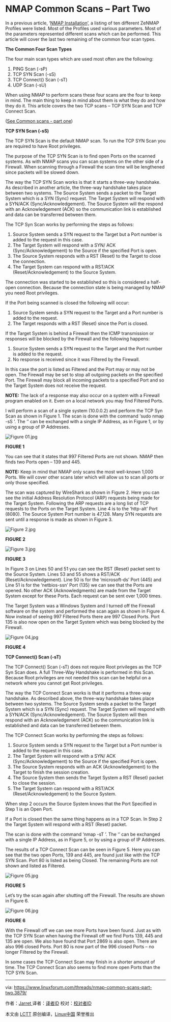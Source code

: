 NMAP Common Scans – Part Two
=====================



In a previous article, ‘[NMAP Installation][1]’, a listing of ten different ZeNMAP Profiles were listed. Most of the Profiles used various parameters. Most of the parameters represented different scans which can be performed. This article will cover the last two remaining of the common four scan types.

**The Common Four Scan Types**

The four main scan types which are used most often are the following:

1.  PING Scan (-sP)
2.  TCP SYN Scan (-sS)
3.  TCP Connect() Scan (-sT)
4.  UDP Scan (-sU)

When using NMAP to perform scans these four scans are the four to keep in mind. The main thing to keep in mind about them is what they do and how they do it. This article covers the two TCP scans – TCP SYN Scan and TCP Connect Scan.

([See Common scans - part one][2])

**TCP SYN Scan (-sS)**

The TCP SYN Scan is the default NMAP scan. To run the TCP SYN Scan you are required to have Root privileges.

The purpose of the TCP SYN Scan is to find open Ports on the scanned systems. As with NMAP scans you can scan systems on the other side of a Firewall. When scanning through a Firewall the scan time will be lengthened since packets will be slowed down.

The way the TCP SYN Scan works is that it starts a three-way handshake. As described in another article, the three-way handshake takes place between two systems. The Source System sends a packet to the Target System which is a SYN (Sync) request. The Target System will respond with a SYN/ACK (Sync/Acknowledgement). The Source System will the respond with an Acknowledgement (ACK) so the communication link is established and data can be transferred between them.

The TCP Syn Scan works by performing the steps as follows:

1.  Source System sends a SYN request to the Target but a Port number is added to the request in this case.
2.  The Target System will respond with a SYN/ ACK (Sync/Acknowledgement) to the Source if the specified Port is open.
3.  The Source System responds with a RST (Reset) to the Target to close the connection.
4.  The Target System can respond with a RST/ACK (Reset/Acknowledgement) to the Source System.

The connection was started to be established so this is considered a half-open connection. Because the connection state is being managed by NMAP you need Root privileges.

If the Port being scanned is closed the following will occur:

1.  Source System sends a SYN request to the Target and a Port number is added to the request.
2.  The Target responds with a RST (Reset) since the Port is closed.

If the Target System is behind a Firewall then the ICMP transmission or responses will be blocked by the Firewall and the following happens:

1.  Source System sends a SYN request to the Target and the Port number is added to the request.
2.  No response is received since it was Filtered by the Firewall.

In this case the port is listed as Filtered and the Port may or may not be open. The Firewall may be set to stop all outgoing packets on the specified Port. The Firewall may block all incoming packets to a specified Port and so the Target System does not receive the request.

**NOTE:** The lack of a response may also occur on a system with a Firewall program enabled on it. Even on a local network you may find Filtered Ports.

I will perform a scan of a single system (10.0.0.2) and perform the TCP Syn Scan as shown in Figure 1\. The scan is done with the command ‘sudo nmap -sS <IP Address>’. The ‘<IP Address>’ can be exchanged with a single IP Address, as in Figure 1, or by using a group of IP Addresses.

 ![Figure 01.jpg](https://www.linuxforum.com/attachments/figure-01-jpg.119/) 

**FIGURE 1**

You can see that it states that 997 Filtered Ports are not shown. NMAP then finds two Ports open – 139 and 445.

**NOTE:** Keep in mind that NMAP only scans the most well-known 1,000 Ports. We will cover other scans later which will allow us to scan all ports or only those specified.

The scan was captured by WireShark as shown in Figure 2\. Here you can see the initial Address Resolution Protocol (ARP) requests being made for the Target System. Following the ARP requests are a long list of TCP requests to the Ports on the Target System. Line 4 is to the ‘http-alt’ Port (8080). The Source System Port number is 47,128\. Many SYN requests are sent until a response is made as shown in Figure 3.

 ![Figure 2.jpg](https://www.linuxforum.com/attachments/figure-2-jpg.120/) 

**FIGURE 2**

 ![Figure 3.jpg](https://www.linuxforum.com/attachments/figure-3-jpg.121/) 

**FIGURE 3**

In Figure 3 on Lines 50 and 51 you can see the RST (Reset) packet sent to the Source System. Lines 53 and 55 shows a RST/ACK (Reset/Acknowledgement). Line 50 is for the ‘microsoft-ds’ Port (445) and Line 51 is for the ‘netbios-ssn’ Port (135) we can see that the Ports are opened. No other ACK (Acknowledgments) are made from the Target System except for these Ports. Each request can be sent over 1,000 times.

The Target System was a Windows System and I turned off the Firewall software on the system and performed the scan again as shown in Figure 4\. Now instead of seeing 997 Filtered Ports there are 997 Closed Ports. Port 135 is also now open on the Target System which was being blocked by the Firewall.

 ![Figure 04.jpg](https://www.linuxforum.com/attachments/figure-04-jpg.122/) 

**FIGURE 4**

**TCP Connect() Scan (-sT)**

The TCP Connect() Scan (-sT) does not require Root privileges as the TCP Syn Scan does. A full Three-Way Handshake is performed in this Scan. Because Root privileges are not needed this scan can be helpful on a network where you cannot get Root privileges.

The way the TCP Connect Scan works is that it performs a three-way handshake. As described above, the three-way handshake takes place between two systems. The Source System sends a packet to the Target System which is a SYN (Sync) request. The Target System will respond with a SYN/ACK (Sync/Acknowledgement). The Source System will then respond with an Acknowledgement (ACK) so the communication link is established and data can be transferred between them.

The TCP Connect Scan works by performing the steps as follows:

1.  Source System sends a SYN request to the Target but a Port number is added to the request in this case.
2.  The Target System will respond with a SYN/ ACK (Sync/Acknowledgement) to the Source if the specified Port is open.
3.  The Source System responds with an ACK (Acknowledgement) to the Target to finish the session creation.
4.  The Source System then sends the Target System a RST (Reset) packet to close the session.
5.  The Target System can respond with a RST/ACK (Reset/Acknowledgement) to the Source System.

When step 2 occurs the Source System knows that the Port Specified in Step 1 is an Open Port.

If a Port is closed then the same thing happens as in a TCP Scan. In Step 2 the Target System will respond with a RST (Reset) packet.

The scan is done with the command ‘nmap -sT <IP Address>’. The ‘<IP Address>’ can be exchanged with a single IP Address, as in Figure 5, or by using a group of IP Addresses.

The results of a TCP Connect Scan can be seen in Figure 5\. Here you can see that the two open Ports, 139 and 445, are found just like with the TCP SYN Scan. Port 80 is listed as being Closed. The remaining Ports are not shown and listed as Filtered.

 ![Figure 05.jpg](https://www.linuxforum.com/attachments/figure-05-jpg.123/) 

**FIGURE 5**

Let’s try the scan again after shutting off the Firewall. The results are shown in Figure 6.

 ![Figure 06.jpg](https://www.linuxforum.com/attachments/figure-06-jpg.124/) 

**FIGURE 6**

With the Firewall off we can see more Ports have been found. Just as with the TCP SYN Scan when having the Firewall off we find Ports 139, 445 and 135 are open. We also have found that Port 2869 is also open. There are also 996 closed Ports. Port 80 is now part of the 996 closed Ports – no longer Filtered by the Firewall.

In some cases the TCP Connect Scan may finish in a shorter amount of time. The TCP Connect Scan also seems to find more open Ports than the TCP SYN Scan.

--------------------------------------------------------------------------------

via: https://www.linuxforum.com/threads/nmap-common-scans-part-two.3879/

作者：[Jarret ][a]
译者：[译者ID](https://github.com/译者ID)
校对：[校对者ID](https://github.com/校对者ID)

本文由 [LCTT](https://github.com/LCTT/TranslateProject) 原创编译，[Linux中国](https://linux.cn/) 荣誉推出

[a]:https://www.linuxforum.com/members/jarret.268/
[1]:https://www.linuxforum.com/threads/nmap-installation.3431/
[2]:https://www.linuxforum.com/threads/nmap-common-scans-part-one.3637/
